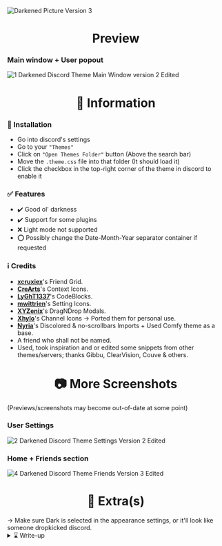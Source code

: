 ![Darkened Picture Version 3](https://user-images.githubusercontent.com/78914154/154471803-c5ee50f9-67cf-4d2f-81b9-e36d4bc726b7.png)

<h1 align="center">Preview</h1>

### Main window + User popout
![1  Darkened Discord Theme Main Window version 2  Edited](https://user-images.githubusercontent.com/78914154/155885260-2342fbea-d911-425c-808b-d3d48e3a7ddc.png)

<h1 align="center">📌 Information</h1>

### 📢 Installation
- Go into discord's settings
- Go to your `"Themes"`
- Click on `"Open Themes Folder"` button (Above the search bar)
- Move the `.theme.css` file into that folder (It should load it)
- Click the checkbox in the top-right corner of the theme in discord to enable it
### ✅ Features
* ✔️ Good ol' darkness
* ✔️ Support for some plugins
* ❌ Light mode not supported
* ⭕ Possibly change the Date-Month-Year separator container if requested
### ℹ️ Credits
* **[xcruxiex](https://github.com/xcruxiex)**'s Friend Grid.
* **[CreArts](https://github.com/CreArts-Community)**'s Context Icons.
* **[LyGhT1337](https://github.com/LyGhT1337)**'s CodeBlocks.
* **[mwittrien](https://github.com/mwittrien)**'s Setting Icons.
* **[XYZenix](https://github.com/XYZenix)**'s DragNDrop Modals.
* **[Xhylo](https://github.com/Xhylo/ChannelIcons)**'s Channel Icons -> Ported them for personal use.
* **[Nyria](https://github.com/NYRI4)**'s Discolored & no-scrollbars Imports + Used Comfy theme as a base.
* A friend who shall not be named.
* Used, took inspiration and or edited some snippets from other themes/servers; thanks Gibbu, ClearVision, Couve & others. 

<h1 align="center">📷 More Screenshots</h1>

(Previews/screenshots may become out-of-date at some point)
### User Settings
![2  Darkened Discord Theme Settings Version 2  Edited](https://user-images.githubusercontent.com/78914154/154950621-00392028-db03-44c5-b995-bb31ebe58d83.png)
### Home + Friends section
![4  Darkened Discord Theme Friends Version 3  Edited](https://user-images.githubusercontent.com/78914154/154513652-0cf1c52e-445a-4513-a908-1d864b1b7e8d.png)

<h1 align="center">📜 Extra(s)</h1>
→ Make sure Dark is selected in the appearance settings, or it'll look like someone dropkicked discord.

<details>
  <summary>⌛ Write-up</summary>
  <br>

This is my first discord theme. I’m still "new" to all this CSS stuff; I only jumped into it late last year and have slowly been changing my theme over the past few months. I gradually got more comfortable with CSS and updated + fixed my theme for public use/testing. Nyria's themes gave me a lot of inspiration, and you'll 100% see what I mean if you use this.
---
The people in the screenshots are not me, and I've blurred stuff as I don't want friends to get spammed and or added. moreover, I'd prefer it if people didn't know what server(s) I'm in for obvious reasons, and I'm a relatively private person cause I am clapped.
---
I'll update this as often as I can; however, I do not use canary version of discord, nor am I some mastermind that can instantly fix/add stuff, so the updates may take a while to push if they change containers etc. on that note, I hope you enjoy the theme, and if you encounter any issues, bugs or want me to attempt to add support for a plugin you use, please tell me. Trying to learn basic CSS by making weird stuff.
---

</details>
